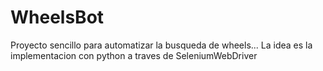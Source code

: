 # WheelsBot
Proyecto sencillo para automatizar la busqueda de wheels...
La idea es la implementacion con python a traves de SeleniumWebDriver
